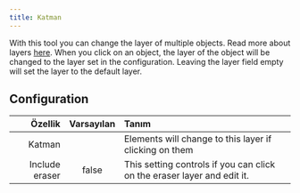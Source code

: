```yaml
---
title: Katman
---
```


With this tool you can change the layer of multiple objects. Read more about layers [here](../layers.md). When you click on an object, the layer of the object will be changed to the layer set in the configuration. Leaving the layer field empty will set the layer to the default layer.

## Configuration

|        Özellik | Varsayılan | Tanım                                                                   |
| --------------:|:----------:|:----------------------------------------------------------------------- |
|         Katman |            | Elements will change to this layer if clicking on them                  |
| Include eraser |   false    | This setting controls if you can click on the eraser layer and edit it. |

